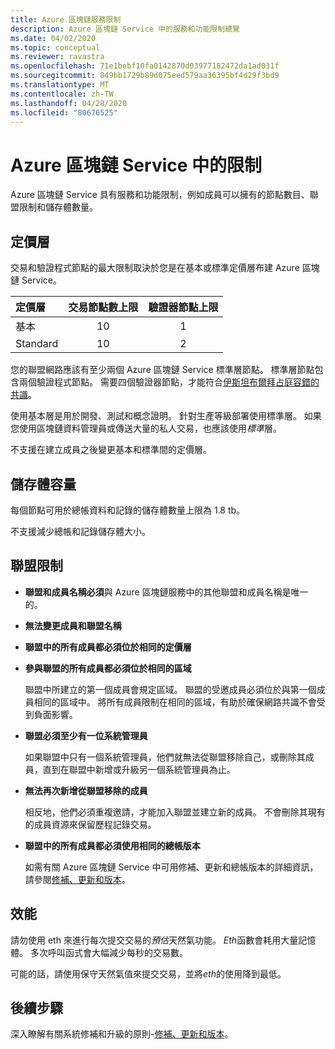 ```yaml
---
title: Azure 區塊鏈服務限制
description: Azure 區塊鏈 Service 中的服務和功能限制總覽
ms.date: 04/02/2020
ms.topic: conceptual
ms.reviewer: ravastra
ms.openlocfilehash: 71e1bebf10fa0142870d03977182472da1ad031f
ms.sourcegitcommit: 849bb1729b89d075eed579aa36395bf4d29f3bd9
ms.translationtype: MT
ms.contentlocale: zh-TW
ms.lasthandoff: 04/28/2020
ms.locfileid: "80676525"
---
```

# <a name="limits-in-azure-blockchain-service"></a>Azure 區塊鏈 Service 中的限制

Azure 區塊鏈 Service 具有服務和功能限制，例如成員可以擁有的節點數目、聯盟限制和儲存體數量。

## <a name="pricing-tier"></a>定價層

交易和驗證程式節點的最大限制取決於您是在基本或標準定價層布建 Azure 區塊鏈 Service。

| 定價層 | 交易節點數上限 | 驗證器節點上限 |
|:---|:---:|:---:|
| 基本 | 10 | 1 |
| Standard | 10 | 2 |

您的聯盟網路應該有至少兩個 Azure 區塊鏈 Service 標準層節點。 標準層節點包含兩個驗證程式節點。 需要四個驗證器節點，才能符合[伊斯坦布爾拜占庭容錯的共識](https://github.com/jpmorganchase/quorum/wiki/Quorum-Consensus)。

使用基本層是用於開發、測試和概念證明。 針對生產等級部署使用標準層。 如果您使用區塊鏈資料管理員或傳送大量的私人交易，也應該使用*標準*層。

不支援在建立成員之後變更基本和標準間的定價層。

## <a name="storage-capacity"></a>儲存體容量

每個節點可用於總帳資料和記錄的儲存體數量上限為 1.8 tb。

不支援減少總帳和記錄儲存體大小。
## <a name="consortium-limits"></a>聯盟限制

* **聯盟和成員名稱必須**與 Azure 區塊鏈服務中的其他聯盟和成員名稱是唯一的。

* **無法變更成員和聯盟名稱**

* **聯盟中的所有成員都必須位於相同的定價層**

* **參與聯盟的所有成員都必須位於相同的區域**

    聯盟中所建立的第一個成員會規定區域。 聯盟的受邀成員必須位於與第一個成員相同的區域中。 將所有成員限制在相同的區域，有助於確保網路共識不會受到負面影響。

* **聯盟必須至少有一位系統管理員**

    如果聯盟中只有一個系統管理員，他們就無法從聯盟移除自己，或刪除其成員，直到在聯盟中新增或升級另一個系統管理員為止。

* **無法再次新增從聯盟移除的成員**

    相反地，他們必須重複邀請，才能加入聯盟並建立新的成員。 不會刪除其現有的成員資源來保留歷程記錄交易。

* **聯盟中的所有成員都必須使用相同的總帳版本**

    如需有關 Azure 區塊鏈 Service 中可用修補、更新和總帳版本的詳細資訊，請參閱[修補、更新和版本](ledger-versions.md)。

## <a name="performance"></a>效能

請勿使用 eth 來進行每次提交交易的*預估*天然氣功能。 *Eth*函數會耗用大量記憶體。 多次呼叫函式會大幅減少每秒的交易數。

可能的話，請使用保守天然氣值來提交交易，並將*eth*的使用降到最低。

## <a name="next-steps"></a>後續步驟

深入瞭解有關系統修補和升級的原則-[修補、更新和版本](ledger-versions.md)。
